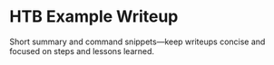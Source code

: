 # HTB Example Writeup

Short summary and command snippets—keep writeups concise and focused on steps and lessons learned.
